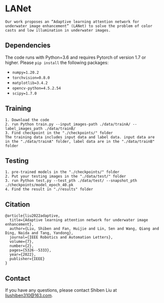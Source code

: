 # LANet
```
Our work proposes an “Adaptive learning attention network for underwater image enhancement” (LANet) to solve the problem of color casts and low illumination in underwater images.
```
## Dependencies

The code runs with Python=3.6 and requires Pytorch of version 1.7 or higher. Please `pip install` the following packages:

- `numpy=1.20.2`
- `torchvision=0.8.0`
- `matplotlib=3.4.2`
- `opencv-python=4.5.2.54`
- `scipy=1.7.0`

## Training
```
1. Download the code
2. run Python train.py --input_images-path ./data/trainA/ --label_images_path ./data/trainB/ 
3. Find checkpoint in the "./checkpoints/" folder
The training data includes input data and label data. input data are in the "./data/trainA" folder, label data are in the "./data/trainB" folder
```
## Testing
```
1. pre-trained models in the "./checkpoints/" folder
2. Put your testing images in the "./data/test/" folder 
3. run Python test.py --test_pth ./data/test/ --snapshot_pth ./checkpoints/model_epoch_40.pk
4. Find the result in "./results" folder
```

## Citation

```
@article{liu2022adaptive,
  title={Adaptive learning attention network for underwater image enhancement},
  author={Liu, Shiben and Fan, Huijie and Lin, Sen and Wang, Qiang and Ding, Naida and Tang, Yandong},
  journal={IEEE Robotics and Automation Letters},
  volume={7},
  number={2},
  pages={5326--5333},
  year={2022},
  publisher={IEEE}
}
```

## Contact

If you have any questions, please contact Shiben Liu at liushiben310@163.com.